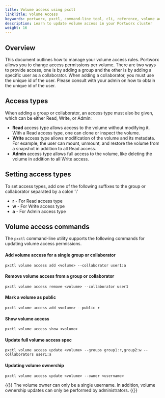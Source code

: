 ```yaml
---
title: Volume access using pxctl
linkTitle: Volume Access
keywords: portworx, pxctl, command-line tool, cli, reference, volume access rules, read access, write access, admin access, show volume access, add volume access, remove volume access, update volume access, volume ownership
description: Learn to update volume access in your Portworx cluster
weight: 16
---
```


## Overview
This document outlines how to manage your volume access rules. Portworx allows you to change access permissions per volume. There are two ways to provide access, one is by adding a group and the other is by adding a specific user as a collaborator. When adding a collaborator, you must use the unique id of the user. Please consult with your admin on how to obtain the unique id of the user.

## Access types
When adding a group or collaborator, an access type must also be given, which can be either Read, Write, or Admin:

* __Read__ access type allows access to the volume without modifying it. With a Read access type, one can clone or inspect the volume.
* __Write__ access type allows modification of the volume and its metadata. For example, the user can mount, unmount, and restore the volume from a snapshot in addition to all Read access.
* __Admin__ access type allows full access to the volume, like deleting the volume in addition to all Write access.


## Setting access types
To set access types, add one of the following suffixes to the group or collaborator separated by a colon ':'

* __r__ - For Read access type
* __w__ - For Write access type
* __a__ - For Admin access type

## Volume access commands
The `pxctl` command-line utility supports the following commands for updating volume access permissions.

#### Add volume access for a single group or collaborator ####

```text
pxctl volume access add <volume> --collaborator user1:a
```

#### Remove volume access from a group or collaborator ####

```text
pxctl volume access remove <volume> --collaborator user1
```

#### Mark a volume as public
```text
pxctl volume access add <volume> --public r
```

#### Show volume access ####

```text
pxctl volume access show <volume>
```

#### Update full volume access spec ####

```text
pxctl volume access update <volume> --groups group1:r,group2:w --collaborators user1:a
```

#### Updating volume ownership ####

```text
pxctl volume access update <volume> --owner <username>
```

{{<info>}}
The volume owner can only be a single username. In addition, volume ownership updates can only be performed by administrators.
{{</info>}}
